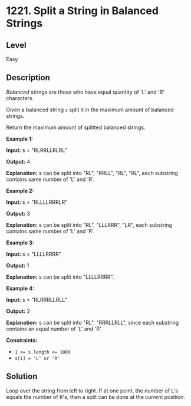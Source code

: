 # 1221. Split a String in Balanced Strings
## Level
Easy

## Description
*Balanced* strings are those who have equal quantity of 'L' and 'R' characters.

Given a balanced string `s` split it in the maximum amount of balanced strings.

Return the maximum amount of splitted balanced strings.

**Example 1:**

**Input:** s = "RLRRLLRLRL"

**Output:** 4

**Explanation:** s can be split into "RL", "RRLL", "RL", "RL", each substring contains same number of 'L' and 'R'.

**Example 2:**

**Input:** s = "RLLLLRRRLR"

**Output:** 3

**Explanation:** s can be split into "RL", "LLLRRR", "LR", each substring contains same number of 'L' and 'R'.

**Example 3:**

**Input:** s = "LLLLRRRR"

**Output:** 1

**Explanation:** s can be split into "LLLLRRRR".

**Example 4:**

**Input:** s = "RLRRRLLRLL"

**Output:** 2

**Explanation:** s can be split into "RL", "RRRLLRLL", since each substring contains an equal number of 'L' and 'R'

**Constraints:**

* `1 <= s.length <= 1000`
* `s[i] = 'L' or 'R'`

## Solution
Loop over the string from left to right. If at one point, the number of L's equals the number of R's, then a split can be done at the current position.
